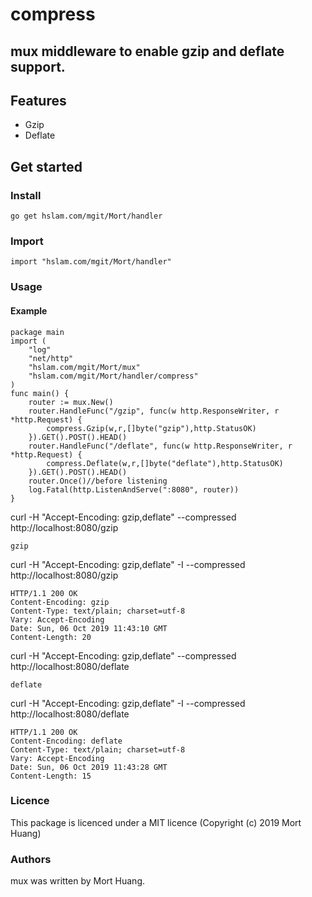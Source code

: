 # compress
## mux middleware to enable gzip and deflate support.

## Features

* Gzip
* Deflate

## Get started

### Install
```
go get hslam.com/mgit/Mort/handler
```
### Import
```
import "hslam.com/mgit/Mort/handler"
```
### Usage
#### Example
```
package main
import (
	"log"
	"net/http"
	"hslam.com/mgit/Mort/mux"
	"hslam.com/mgit/Mort/handler/compress"
)
func main() {
	router := mux.New()
	router.HandleFunc("/gzip", func(w http.ResponseWriter, r *http.Request) {
		compress.Gzip(w,r,[]byte("gzip"),http.StatusOK)
	}).GET().POST().HEAD()
	router.HandleFunc("/deflate", func(w http.ResponseWriter, r *http.Request) {
		compress.Deflate(w,r,[]byte("deflate"),http.StatusOK)
	}).GET().POST().HEAD()
	router.Once()//before listening
	log.Fatal(http.ListenAndServe(":8080", router))
}
```
curl -H "Accept-Encoding: gzip,deflate" --compressed http://localhost:8080/gzip
```
gzip
```

curl -H "Accept-Encoding: gzip,deflate" -I  --compressed http://localhost:8080/gzip
```
HTTP/1.1 200 OK
Content-Encoding: gzip
Content-Type: text/plain; charset=utf-8
Vary: Accept-Encoding
Date: Sun, 06 Oct 2019 11:43:10 GMT
Content-Length: 20
```

curl -H "Accept-Encoding: gzip,deflate" --compressed http://localhost:8080/deflate
```
deflate
```
curl -H "Accept-Encoding: gzip,deflate" -I  --compressed http://localhost:8080/deflate
```
HTTP/1.1 200 OK
Content-Encoding: deflate
Content-Type: text/plain; charset=utf-8
Vary: Accept-Encoding
Date: Sun, 06 Oct 2019 11:43:28 GMT
Content-Length: 15
```

### Licence
This package is licenced under a MIT licence (Copyright (c) 2019 Mort Huang)


### Authors
mux was written by Mort Huang.


